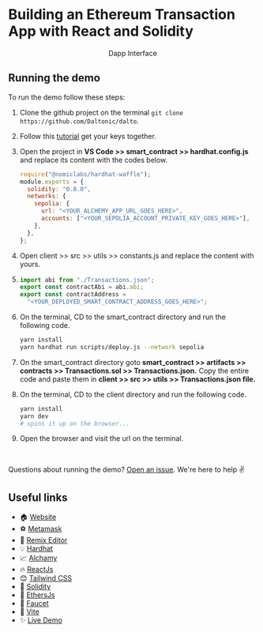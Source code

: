 # Building an Ethereum Transaction App with React and Solidity

<center><figcaption>Dapp Interface</figcaption></center>

## Running the demo

To run the demo follow these steps:

1. Clone the github project on the terminal `git clone https://github.com/Daltonic/dalto`.
2. Follow this [tutorial](https://dev.to/daltonic/building-an-ethereum-transaction-app-with-react-and-solidity-part-two-2pg2) get your keys together.
3. Open the project in **VS Code >> smart_contract >> hardhat.config.js** and replace its content with the codes below.
   ```js
   require("@nomiclabs/hardhat-waffle");
   module.exports = {
     solidity: "0.8.0",
     networks: {
       sepolia: {
         url: "<YOUR_ALCHEMY_APP_URL_GOES_HERE>",
         accounts: ["<YOUR_SEPOLIA_ACCOUNT_PRIVATE_KEY_GOES_HERE>"],
       },
     },
   };
   ```
4. Open client >> src >> utils >> constants.js and replace the content with yours.
5. ```js
   import abi from "./Transactions.json";
   export const contractAbi = abi.abi;
   export const contractAddress =
     "<YOUR_DEPLOYED_SMART_CONTRACT_ADDRESS_GOES_HERE>";
   ```
6. On the terminal, CD to the smart_contract directory and run the following code.
   ```sh
   yarn install
   yarn hardhat run scripts/deploy.js --network sepolia
   ```
7. On the smart_contract directory goto **smart_contract >> artifacts >> contracts >> Transactions.sol >> Transactions.json.** Copy the entire code and paste them in **client >> src >> utils >> Transactions.json file.**

8. On the terminal, CD to the client directory and run the following code.
   ```sh
   yarn install
   yarn dev
   # spins it up on the browser...
   ```
9. Open the browser and visit the url on the terminal.

<br/>

Questions about running the demo? [Open an issue](https://github.com/Daltonic/dalto/issues). We're here to help ✌️

## Useful links

- 🏠 [Website](https://daltonic.github.io/)
- ⚽ [Metamask](https://metamask.io/)
- 🚀 [Remix Editor](https://remix.ethereum.org/)
- 💡 [Hardhat](https://dev.tohttp//)
- 📈 [Alchamy](https://www.alchemy.com/)
- 🔥 [ReactJs](https://reactjs.org/)
- 😊 [Tailwind CSS](https://www.alchemy.com/)
- 🐻 [Solidity](https://soliditylang.org/)
- 👀 [EthersJs](https://docs.ethers.io/v5/)
- 🎅 [Faucet](https://faucets.chain.link/sepolia)
- 🤖 [Vite](https://vitejs.dev/)
- ✨ [Live Demo](https://dalto-98c21.web.app/)
